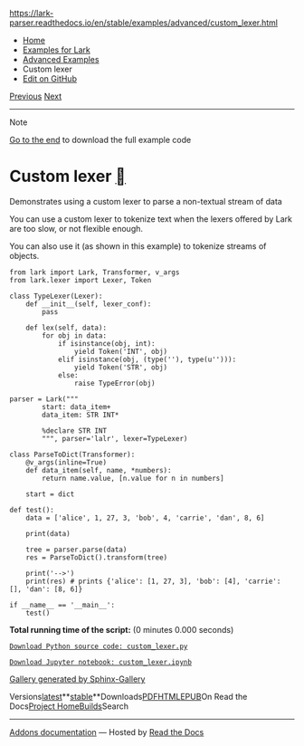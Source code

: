 https://lark-parser.readthedocs.io/en/stable/examples/advanced/custom_lexer.html

- [Home](https://lark-parser.readthedocs.io/en/stable/index.html)
- [Examples for Lark](https://lark-parser.readthedocs.io/en/stable/examples/index.html)
- [Advanced Examples](https://lark-parser.readthedocs.io/en/stable/examples/advanced/index.html)
- Custom lexer
- [Edit on GitHub](https://github.com/lark-parser/lark/blob/acfe33d943a1310f3ca26145eb2896bc5c4955c9/docs/examples/advanced/custom_lexer.rst)

[Previous](https://lark-parser.readthedocs.io/en/stable/examples/advanced/reconstruct_json.html "Reconstruct a JSON") [Next](https://lark-parser.readthedocs.io/en/stable/examples/advanced/tree_forest_transformer.html "Transform a Forest")

* * *

Note

[Go to the end](https://lark-parser.readthedocs.io/en/stable/examples/advanced/custom_lexer.html#sphx-glr-download-examples-advanced-custom-lexer-py)
to download the full example code

# Custom lexer [](https://lark-parser.readthedocs.io/en/stable/examples/advanced/custom_lexer.html\#custom-lexer "Permalink to this heading")

Demonstrates using a custom lexer to parse a non-textual stream of data

You can use a custom lexer to tokenize text when the lexers offered by Lark
are too slow, or not flexible enough.

You can also use it (as shown in this example) to tokenize streams of objects.

```
from lark import Lark, Transformer, v_args
from lark.lexer import Lexer, Token

class TypeLexer(Lexer):
    def __init__(self, lexer_conf):
        pass

    def lex(self, data):
        for obj in data:
            if isinstance(obj, int):
                yield Token('INT', obj)
            elif isinstance(obj, (type(''), type(u''))):
                yield Token('STR', obj)
            else:
                raise TypeError(obj)

parser = Lark("""
        start: data_item+
        data_item: STR INT*

        %declare STR INT
        """, parser='lalr', lexer=TypeLexer)

class ParseToDict(Transformer):
    @v_args(inline=True)
    def data_item(self, name, *numbers):
        return name.value, [n.value for n in numbers]

    start = dict

def test():
    data = ['alice', 1, 27, 3, 'bob', 4, 'carrie', 'dan', 8, 6]

    print(data)

    tree = parser.parse(data)
    res = ParseToDict().transform(tree)

    print('-->')
    print(res) # prints {'alice': [1, 27, 3], 'bob': [4], 'carrie': [], 'dan': [8, 6]}

if __name__ == '__main__':
    test()

```

**Total running time of the script:** (0 minutes 0.000 seconds)

[`Download Python source code: custom_lexer.py`](https://lark-parser.readthedocs.io/en/stable/_downloads/4667ab58050962ac05455b953c59244f/custom_lexer.py)

[`Download Jupyter notebook: custom_lexer.ipynb`](https://lark-parser.readthedocs.io/en/stable/_downloads/5811ce5e933efd9af1ae8e52d16a3a4f/custom_lexer.ipynb)

[Gallery generated by Sphinx-Gallery](https://sphinx-gallery.github.io/)

Versions[latest](https://lark-parser.readthedocs.io/en/latest/examples/advanced/custom_lexer.html)**[stable](https://lark-parser.readthedocs.io/en/stable/examples/advanced/custom_lexer.html)**Downloads[PDF](https://lark-parser.readthedocs.io/_/downloads/en/stable/pdf/)[HTML](https://lark-parser.readthedocs.io/_/downloads/en/stable/htmlzip/)[EPUB](https://lark-parser.readthedocs.io/_/downloads/en/stable/epub/)On Read the Docs[Project Home](https://app.readthedocs.org/projects/lark-parser/?utm_source=lark-parser&utm_content=flyout)[Builds](https://app.readthedocs.org/projects/lark-parser/builds/?utm_source=lark-parser&utm_content=flyout)Search

* * *

[Addons documentation](https://docs.readthedocs.io/page/addons.html?utm_source=lark-parser&utm_content=flyout) ― Hosted by
[Read the Docs](https://about.readthedocs.com/?utm_source=lark-parser&utm_content=flyout)